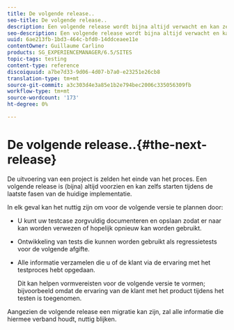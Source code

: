 ```yaml
---
title: De volgende release..
seo-title: De volgende release..
description: Een volgende release wordt bijna altijd verwacht en kan zelfs starten tijdens de laatste fasen van de huidige implementatie
seo-description: Een volgende release wordt bijna altijd verwacht en kan zelfs starten tijdens de laatste fasen van de huidige implementatie
uuid: 6ae213fb-1bd3-464c-bfd0-14ddceaee11e
contentOwner: Guillaume Carlino
products: SG_EXPERIENCEMANAGER/6.5/SITES
topic-tags: testing
content-type: reference
discoiquuid: a7be7d33-9d06-4d07-b7a0-e23251e26cb8
translation-type: tm+mt
source-git-commit: a3c303d4e3a85e1b2e794bec2006c335056309fb
workflow-type: tm+mt
source-wordcount: '173'
ht-degree: 0%

---
```



# De volgende release..{#the-next-release}

De uitvoering van een project is zelden het einde van het proces. Een volgende release is (bijna) altijd voorzien en kan zelfs starten tijdens de laatste fasen van de huidige implementatie.

In elk geval kan het nuttig zijn om voor de volgende versie te plannen door:

* U kunt uw testcase zorgvuldig documenteren en opslaan zodat er naar kan worden verwezen of hopelijk opnieuw kan worden gebruikt.
* Ontwikkeling van tests die kunnen worden gebruikt als regressietests voor de volgende afgifte.
* Alle informatie verzamelen die u of de klant via de ervaring met het testproces hebt opgedaan.

   Dit kan helpen vormvereisten voor de volgende versie te vormen; bijvoorbeeld omdat de ervaring van de klant met het product tijdens het testen is toegenomen.

Aangezien de volgende release een migratie kan zijn, zal alle informatie die hiermee verband houdt, nuttig blijken.
